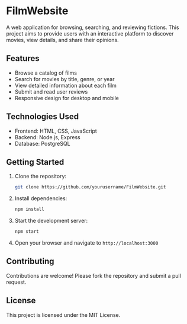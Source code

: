 # FilmWebsite

A web application for browsing, searching, and reviewing fictions. This project aims to provide users with an interactive platform to discover movies, view details, and share their opinions.

## Features

- Browse a catalog of films
- Search for movies by title, genre, or year
- View detailed information about each film
- Submit and read user reviews
- Responsive design for desktop and mobile

## Technologies Used

- Frontend: HTML, CSS, JavaScript
- Backend: Node.js, Express
- Database: PostgreSQL

## Getting Started

1. Clone the repository:
    ```bash
    git clone https://github.com/yourusername/FilmWebsite.git
    ```
2. Install dependencies:
    ```bash
    npm install
    ```
3. Start the development server:
    ```bash
    npm start
    ```
4. Open your browser and navigate to `http://localhost:3000`

## Contributing

Contributions are welcome! Please fork the repository and submit a pull request.

## License

This project is licensed under the MIT License.